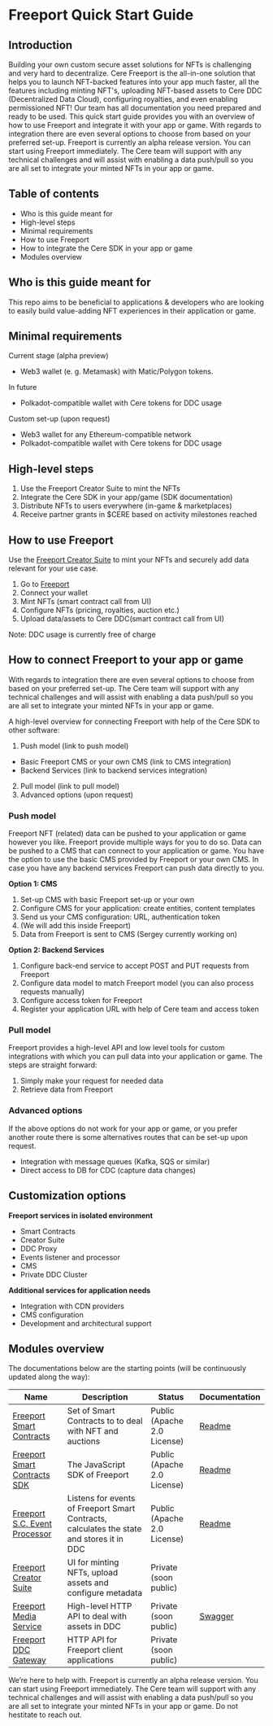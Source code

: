 # Freeport Quick Start Guide
## Introduction
Building your own custom secure asset solutions for NFTs is challenging and very hard to decentralize. Cere Freeport is the all-in-one solution that helps you to launch NFT-backed features into your app much faster, all the features including minting NFT's, uploading NFT-based assets to Cere DDC (Decentralized Data Cloud), configuring royalties, and even enabling permissioned NFT! Our team has all documentation you need prepared and ready to be used. This quick start guide provides you with an overview of how to use Freeport and integrate it with your app or game. With regards to integration there are even several options to choose from based on your preferred set-up. 
Freeport is currently an alpha release version. You can start using Freeport immediately. The Cere team will support with any technical challenges and will assist with enabling a data push/pull so you are all set to integrate your minted NFTs in your app or game. 

## Table of contents
* Who is this guide meant for
* High-level steps
* Minimal requirements
* How to use Freeport
* How to integrate the Cere SDK in your app or game
* Modules overview

## Who is this guide meant for
This repo aims to be beneficial to applications & developers who are looking to easily build value-adding NFT experiences in their application or game. 

## Minimal requirements
Current stage (alpha preview)

* Web3 wallet (e. g. Metamask) with Matic/Polygon tokens.

In future
* Polkadot-compatible wallet with Cere tokens for DDC usage

Custom set-up (upon request)
* Web3 wallet for any Ethereum-compatible network
* Polkadot-compatible wallet with Cere tokens for DDC usage


## High-level steps
1. Use the Freeport Creator Suite to mint the NFTs
2. Integrate the Cere SDK in your app/game (SDK documentation)
3. Distribute NFTs to users everywhere (in-game & marketplaces)
4. Receive partner grants in $CERE based on activity milestones reached

## How to use Freeport
Use the [Freeport Creator Suite](https://github.com/Cerebellum-Network/Freeport-Creator-Suite) to mint your NFTs and securely add data relevant for your use case.
1. Go to [Freeport](https://davinci.stage.cere.network)  
2. Connect your wallet
3. Mint NFTs (smart contract call from UI)
4. Configure NFTs (pricing, royalties, auction etc.)
5. Upload data/assets to Cere DDC(smart contract call from UI)

Note: DDC usage is currently free of charge

## How to connect Freeport to your app or game
With regards to integration there are even several options to choose from based on your preferred set-up. The Cere team will support with any technical challenges and will assist with enabling a data push/pull so you are all set to integrate your minted NFTs in your app or game. 

A high-level overview for connecting Freeport with help of the Cere SDK to other software:
1. Push model (link to push model)
* Basic Freeport CMS or your own CMS (link to CMS integration)
* Backend Services (link to backend services integration)
2. Pull model (link to pull model)
3. Advanced options (upon request)

### Push model
Freeport NFT (related) data can be pushed to your application or game however you like. Freeport provide multiple ways for you to do so. Data can be pushed to a CMS that can connect to your application or game. You have the option to use the basic CMS provided by Freeport or your own CMS. In case you have any backend services Freeport can push data directly to you.

**Option 1: CMS**
1. Set-up CMS with basic Freeport set-up or your own
2. Configure CMS for your application: create entities, content templates
3. Send us your CMS configuration: URL, authentication token
4. (We will add this inside Freeport)
5. Data from Freeport is sent to CMS (Sergey currently working on)

**Option 2: Backend Services**
1. Configure back-end service to accept POST and PUT requests from Freeport
2. Configure data model to match Freeport model (you can also process requests manually)
3. Configure access token for Freeport
4. Register your application URL with help of Cere team and access token

### Pull model
Freeport provides a high-level API and low level tools for custom integrations with which you can pull data into your application or game. The steps are straight forward:
1. Simply make your request for needed data
2. Retrieve data from Freeport 

### Advanced options
If the above options do not work for your app or game, or you prefer another route there is some alternatives routes that can be set-up upon request.

* Integration with message queues (Kafka, SQS or similar)
* Direct access to DB for CDC (capture data changes)

## Customization options

**Freeport services in isolated environment** 

* Smart Contracts
* Creator Suite
* DDC Proxy
* Events listener and processor
* CMS
* Private DDC Cluster

**Additional services for application needs**

* Integration with CDN providers
* CMS configuration
* Development and architectural support


## Modules overview
The documentations below are the starting points (will be continuously updated along the way):

|Name|Description|Status|Documentation|
|---|---|---|---|
|[Freeport Smart Contracts](https://github.com/Cerebellum-Network/Freeport-Smart-Contracts)|Set of Smart Contracts to to deal with NFT and auctions|Public (Apache 2.0 License)|[Readme](https://github.com/Cerebellum-Network/Freeport-Smart-Contracts/blob/master/README.md)|
|[Freeport Smart Contracts SDK](https://github.com/Cerebellum-Network/Freeport-Smart-Contracts-SDK)|The JavaScript SDK of Freeport|Public (Apache 2.0 License)|[Readme](https://github.com/Cerebellum-Network/Freeport-Smart-Contracts-SDK/blob/master/README.md)|
|[Freeport S.C. Event Processor](https://github.com/Cerebellum-Network/Freeport-S.C.-Event-Processor)|Listens for events of Freeport Smart Contracts, calculates the state and stores it in DDC|Public (Apache 2.0 License)|[Readme](https://github.com/Cerebellum-Network/Freeport-S.C.-Event-Processor/blob/dev/README.md)|
|[Freeport Creator Suite](https://github.com/Cerebellum-Network/Freeport-Creator-Suite)|UI for minting NFTs, upload assets and configure metadata|Private (soon public)||
|[Freeport Media Service](https://github.com/Cerebellum-Network/Freeport-Media-Service)|High-level HTTP API to deal with assets in DDC|Private (soon public)|[Swagger](https://media.ddc.dev.cere.network/q/swagger-ui/)|
|[Freeport DDC Gateway](https://github.com/Cerebellum-Network/Freeport-DDC-Gateway)|HTTP API for Freeport client applications|Private (soon public)||

We’re here to help with. Freeport is currently an alpha release version. You can start using Freeport immediately. The Cere team will support with any technical challenges and will assist with enabling a data push/pull so you are all set to integrate your minted NFTs in your app or game. Do not hestitate to reach out.
